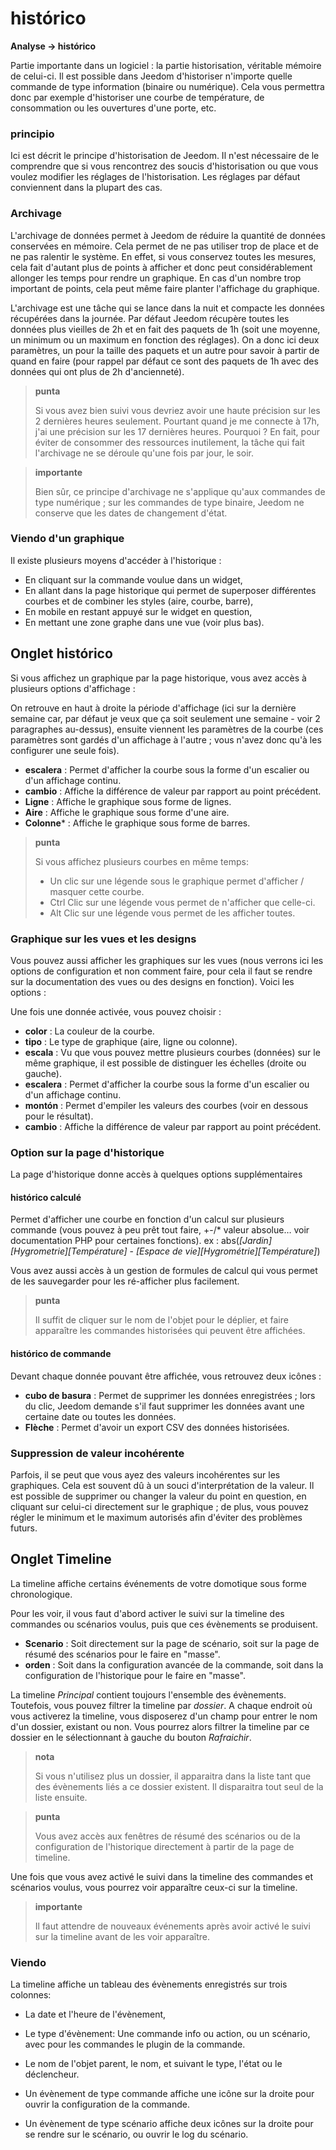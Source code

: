 # histórico
**Analyse → histórico**

Partie importante dans un logiciel : la partie historisation, véritable mémoire de celui-ci. Il est possible dans Jeedom d'historiser n'importe quelle commande de type information (binaire ou numérique). Cela vous permettra donc par exemple d'historiser une courbe de température, de consommation ou les ouvertures d'une porte, etc.​

### principio

Ici est décrit le principe d'historisation de Jeedom. Il n'est nécessaire de le comprendre que si vous rencontrez des soucis d'historisation ou que vous voulez modifier les réglages de l'historisation. Les réglages par défaut conviennent dans la plupart des cas.

### Archivage

L'archivage de données permet à Jeedom de réduire la quantité de données conservées en mémoire. Cela permet de ne pas utiliser trop de place et de ne pas ralentir le système. En effet, si vous conservez toutes les mesures, cela fait d'autant plus de points à afficher et donc peut considérablement allonger les temps pour rendre un graphique. En cas d'un nombre trop important de points, cela peut même faire planter l'affichage du graphique.

L'archivage est une tâche qui se lance dans la nuit et compacte les données récupérées dans la journée. Par défaut Jeedom récupère toutes les données plus vieilles de 2h et en fait des paquets de 1h (soit une moyenne, un minimum ou un maximum en fonction des réglages). On a donc ici deux paramètres, un pour la taille des paquets et un autre pour savoir à partir de quand en faire (pour rappel par défaut ce sont des paquets de 1h avec des données qui ont plus de 2h d'ancienneté).

> **punta**
>
> Si vous avez bien suivi vous devriez avoir une haute précision sur les 2 dernières heures seulement. Pourtant quand je me connecte à 17h, j'ai une précision sur les 17 dernières heures. Pourquoi ? En fait, pour éviter de consommer des ressources inutilement, la tâche qui fait l'archivage ne se déroule qu'une fois par jour, le soir.

> **importante**
>
> Bien sûr, ce principe d'archivage ne s'applique qu'aux commandes de type numérique ; sur les commandes de type binaire, Jeedom ne conserve que les dates de changement d'état.

### Viendo d'un graphique

Il existe plusieurs moyens d'accéder à l'historique :

- En cliquant sur la commande voulue dans un widget,
- En allant dans la page historique qui permet de superposer différentes courbes et de combiner les styles (aire, courbe, barre),
- En mobile en restant appuyé sur le widget en question,
- En mettant une zone graphe dans une vue (voir plus bas).

## Onglet histórico

Si vous affichez un graphique par la page historique, vous avez accès à plusieurs options d'affichage :

On retrouve en haut à droite la période d'affichage (ici sur la dernière semaine car, par défaut je veux que ça soit seulement une semaine - voir 2 paragraphes au-dessus), ensuite viennent les paramètres de la courbe (ces paramètres sont gardés d'un affichage à l'autre ; vous n'avez donc qu'à les configurer une seule fois).

- **escalera** : Permet d'afficher la courbe sous la forme d'un escalier ou d'un affichage continu.
- **cambio** : Affiche la différence de valeur par rapport au point précédent.
- **Ligne** : Affiche le graphique sous forme de lignes.
- **Aire** : Affiche le graphique sous forme d'une aire.
- **Colonne**\* : Affiche le graphique sous forme de barres.

> **punta**
>
> Si vous affichez plusieurs courbes en même temps:
> - Un clic sur une légende sous le graphique permet d'afficher / masquer cette courbe.
> - Ctrl Clic sur une légende vous permet de n'afficher que celle-ci.
> - Alt Clic sur une légende vous permet de les afficher toutes.


### Graphique sur les vues et les designs

Vous pouvez aussi afficher les graphiques sur les vues (nous verrons ici les options de configuration et non comment faire, pour cela il faut se rendre sur la documentation des vues ou des designs en fonction). Voici les options :

Une fois une donnée activée, vous pouvez choisir :
- **color** : La couleur de la courbe.
- **tipo** : Le type de graphique (aire, ligne ou colonne).
- **escala** : Vu que vous pouvez mettre plusieurs courbes (données) sur le même graphique, il est possible de distinguer les échelles (droite ou gauche).
- **escalera** : Permet d'afficher la courbe sous la forme d'un escalier ou d'un affichage continu.
- **montón** : Permet d'empiler les valeurs des courbes (voir en dessous pour le résultat).
- **cambio** : Affiche la différence de valeur par rapport au point précédent.

### Option sur la page d'historique

La page d'historique donne accès à quelques options supplémentaires

#### histórico calculé

Permet d'afficher une courbe en fonction d'un calcul sur plusieurs commande (vous pouvez à peu prêt tout faire, +-/\* valeur absolue…​ voir documentation PHP pour certaines fonctions).
ex :
abs(*\[Jardin\]\[Hygrometrie\]\[Température\]* - *\[Espace de vie\]\[Hygrométrie\]\[Température\]*)

Vous avez aussi accès à un gestion de formules de calcul qui vous permet de les sauvegarder pour les ré-afficher plus facilement.

> **punta**
>
> Il suffit de cliquer sur le nom de l'objet pour le déplier, et faire apparaître les commandes historisées qui peuvent être affichées.

#### histórico de commande

Devant chaque donnée pouvant être affichée, vous retrouvez deux icônes :

- **cubo de basura** : Permet de supprimer les données enregistrées ; lors du clic, Jeedom demande s'il faut supprimer les données avant une certaine date ou toutes les données.
- **Flèche** : Permet d'avoir un export CSV des données historisées.

### Suppression de valeur incohérente

Parfois, il se peut que vous ayez des valeurs incohérentes sur les graphiques. Cela est souvent dû à un souci d'interprétation de la valeur. Il est possible de supprimer ou changer la valeur du point en question, en cliquant sur celui-ci directement sur le graphique ; de plus, vous pouvez régler le minimum et le maximum autorisés afin d'éviter des problèmes futurs.

## Onglet Timeline

La timeline affiche certains événements de votre domotique sous forme chronologique.

Pour les voir, il vous faut d'abord activer le suivi sur la timeline des commandes ou scénarios voulus, puis que ces évènements se produisent.

- **Scenario** : Soit directement sur la page de scénario, soit sur la page de résumé des scénarios pour le faire en "masse".
- **orden** : Soit dans la configuration avancée de la commande, soit dans la configuration de l'historique pour le faire en "masse".

La timeline *Principal* contient toujours l'ensemble des évènements. Toutefois, vous pouvez filtrer la timeline par *dossier*. A chaque endroit où vous activerez la timeline, vous disposerez d'un champ pour entrer le nom d'un dossier, existant ou non.
Vous pourrez alors filtrer la timeline par ce dossier en le sélectionnant à gauche du bouton *Rafraichir*.

> **nota**
>
> Si vous n'utilisez plus un dossier, il apparaitra dans la liste tant que des évènements liés a ce dossier existent. Il disparaitra tout seul de la liste ensuite.

> **punta**
>
> Vous avez accès aux fenêtres de résumé des scénarios ou de la configuration de l'historique directement à partir de la page de timeline.

Une fois que vous avez activé le suivi dans la timeline des commandes et scénarios voulus, vous pourrez voir apparaître ceux-ci sur la timeline.

> **importante**
>
> Il faut attendre de nouveaux événements après avoir activé le suivi sur la timeline avant de les voir apparaître.

### Viendo

La timeline affiche un tableau des évènements enregistrés sur trois colonnes:

- La date et l'heure de l'évènement,
- Le type d'évènement: Une commande info ou action, ou un scénario, avec pour les commandes le plugin de la commande.
- Le nom de l'objet parent, le nom, et suivant le type, l'état ou le déclencheur.

- Un évènement de type commande affiche une icône sur la droite pour ouvrir la configuration de la commande.
- Un évènement de type scénario affiche deux icônes sur la droite pour se rendre sur le scénario, ou ouvrir le log du scénario.

